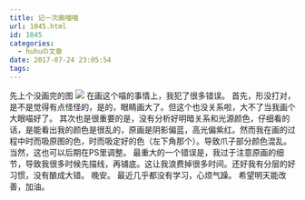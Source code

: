 ```yaml
---
title: 记一次画喵喵
url: 1045.html
id: 1045
categories:
  - huhuの文章
date: 2017-07-24 23:05:54
tags:
---
```


先上个没画完的图 ![](http://h2y.net.cn/wp-content/uploads/2017/07/cat.jpg) 在画这个喵的事情上，我犯了很多错误。 首先，形没打对，是不是觉得有点怪怪的，是的，眼睛画大了。但这个也没关系啦，大不了当我画个大眼喵好了。 其次也是很重要的是，没有分析好明暗关系和光源颜色，仔细看的话，是能看出我的颜色是很乱的，原画是阴影偏蓝，高光偏紫红。然而我在画的过程中时而吸原图的色，时而吸定好的色（左下角那个）。导致爪子部分颜色混乱。当然，这也可以后期在PS里调整。 最重大的一个错误是，我过于注意原画的细节，导致我很多时候先描线，再铺底。这让我浪费掉很多时间。还好我有分层的好习惯，没有酿成大错。 晚安。 最近几乎都没有学习，心烦气躁。 希望明天能改善，加油。